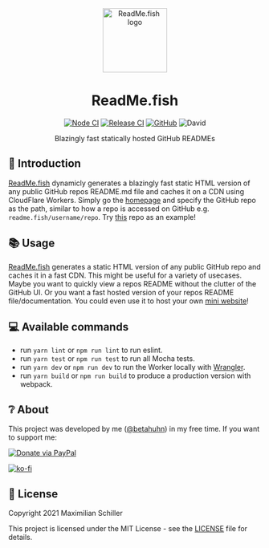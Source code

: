 <div align="center">

<img src="https://readme-fish.fra1.cdn.digitaloceanspaces.com/static/logoBackground.png" title="ReadMe.fish logo" alt="ReadMe.fish logo" width="128">
  
# ReadMe.fish

[![Node CI](https://github.com/BetaHuhn/readme-fish/workflows/Node%20CI/badge.svg)](https://github.com/BetaHuhn/readme-fish/actions?query=workflow%3A%22Node+CI%22) [![Release CI](https://github.com/BetaHuhn/readme-fish/workflows/Release%20CI/badge.svg)](https://github.com/BetaHuhn/readme-fish/actions?query=workflow%3A%22Release+CI%22) [![GitHub](https://img.shields.io/github/license/mashape/apistatus.svg)](https://github.com/BetaHuhn/readme-fish/blob/master/LICENSE) ![David](https://img.shields.io/david/betahuhn/readme-fish)

Blazingly fast statically hosted GitHub READMEs

</div>

## 👋 Introduction

[ReadMe.fish](https://readme.fish) dynamicly generates a blazingly fast static HTML version of any public GitHub repos README.md file and caches it on a CDN using CloudFlare Workers. Simply go the [homepage](https://readme.fish) and specify the GitHub repo as the path, similar to how a repo is accessed on GitHub e.g. `readme.fish/username/repo`. Try [this](https://readme.fish/betahuhn/betahuhn) repo as an example!

## 📚 Usage

[ReadMe.fish](https://readme.fish) generates a static HTML version of any public GitHub repo and caches it in a fast CDN. This might be useful for a variety of usecases. Maybe you want to quickly view a repos README without the clutter of the GitHub UI. Or you want a fast hosted version of your repos README file/documentation. You could even use it to host your own [mini website](https://readme.fish/betahuhn/betahuhn)!

## 💻 Available commands

- run `yarn lint` or `npm run lint` to run eslint.
- run `yarn test` or `npm run test` to run all Mocha tests.
- run `yarn dev` or `npm run dev` to run the Worker locally with [Wrangler](https://developers.cloudflare.com/workers/cli-wrangler/commands#dev).
- run `yarn build` or `npm run build` to produce a production version with webpack.

## ❔ About

This project was developed by me ([@betahuhn](https://github.com/BetaHuhn)) in my free time. If you want to support me:

[![Donate via PayPal](https://img.shields.io/badge/paypal-donate-009cde.svg)](https://www.paypal.com/cgi-bin/webscr?cmd=_s-xclick&hosted_button_id=394RTSBEEEFEE)

[![ko-fi](https://ko-fi.com/img/githubbutton_sm.svg)](https://ko-fi.com/F1F81S2RK)

## 📄 License

Copyright 2021 Maximilian Schiller

This project is licensed under the MIT License - see the [LICENSE](LICENSE) file for details.
